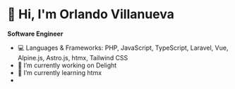 # 👋 Hi, I'm Orlando Villanueva

**Software Engineer**

- 💻 Languages & Frameworks: PHP, JavaScript, TypeScript, Laravel, Vue, Alpine.js, Astro.js, htmx, Tailwind CSS
- 🔭 I’m currently working on Delight
- 🌱 I’m currently learning htmx
- 

<!--
**Orlando-Villanueva/orlando-villanueva** is a ✨ _special_ ✨ repository because its `README.md` (this file) appears on your GitHub profile.

Here are some ideas to get you started:

- 🔭 I’m currently working on ...
- 🌱 I’m currently learning ...
- 👯 I’m looking to collaborate on ...
- 🤔 I’m looking for help with ...
- 💬 Ask me about ...
- 📫 How to reach me: ...
- 😄 Pronouns: ...
- ⚡ Fun fact: ...
-->
